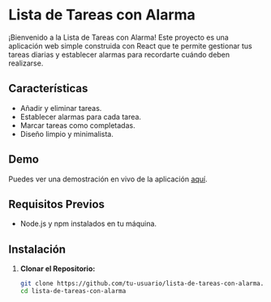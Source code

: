 # Lista de Tareas con Alarma

¡Bienvenido a la Lista de Tareas con Alarma! Este proyecto es una aplicación web simple construida con React que te permite gestionar tus tareas diarias y establecer alarmas para recordarte cuándo deben realizarse.

## Características

- Añadir y eliminar tareas.
- Establecer alarmas para cada tarea.
- Marcar tareas como completadas.
- Diseño limpio y minimalista.

## Demo

Puedes ver una demostración en vivo de la aplicación [aquí](https://tu-sitio-en-netlify.com).

## Requisitos Previos

- Node.js y npm instalados en tu máquina.

## Instalación

1. **Clonar el Repositorio:**

   ```bash
   git clone https://github.com/tu-usuario/lista-de-tareas-con-alarma.git
   cd lista-de-tareas-con-alarma
